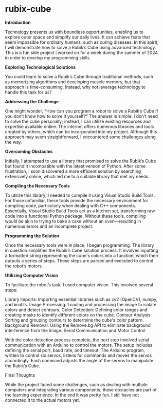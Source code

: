 # rubix-cube


**Introduction**

Technology presents us with boundless opportunities, enabling us to explore outer space and simplify our daily lives. It can achieve feats that seem impossible for ordinary humans, such as curing diseases. In this spirit, I will demonstrate how to solve a Rubik’s Cube using advanced technology. This is a fun side project I worked on for a week during the summer of 2024 in order to develop my programming skills.

**Exploring Technological Solutions**

You could learn to solve a Rubik’s Cube through traditional methods, such as memorizing algorithms and developing muscle memory, but that approach is time-consuming. Instead, why not leverage technology to handle this task for us?

**Addressing the Challenge**

One might wonder, "How can you program a robot to solve a Rubik’s Cube if you don’t know how to solve it yourself?" The answer is simple: I don't need to solve the cube personally; instead, I can utilize existing resources and expertise available online. The internet offers numerous libraries and tools created by others, which can be incorporated into my project. Although this approach may seem straightforward, I encountered some challenges along the way.

**Overcoming Obstacles**

Initially, I attempted to use a library that promised to solve the Rubik’s Cube but found it incompatible with the latest version of Python. After some frustration, I soon discovered a more efficient solution by searching extensively online, which led me to a suitable library that met my needs.

**Compiling the Necessary Tools**

To utilize this library, I needed to compile it using Visual Studio Build Tools. For those unfamiliar, these tools provide the necessary environment for compiling code, particularly when dealing with C++ components. Essentially, Visual Studio Build Tools act as a kitchen set, transforming raw code into a functional Python package. Without these tools, compiling would be akin to trying to bake a cake without an oven—resulting in numerous errors and an incomplete project.

**Programming the Solution**

Once the necessary tools were in place, I began programming. The library in question simplifies the Rubik’s Cube solution process. It involves inputting a formatted string representing the cube's colors into a function, which then outputs a series of steps. These steps are parsed and executed to control the robot’s motors.

**Utilizing Computer Vision**

To facilitate the robot’s task, I used computer vision. This involved several steps:

Library Imports: Importing essential libraries such as cv2 (OpenCV), numpy, and imutils.
Image Processing: Loading and processing the image to isolate colors and detect contours.
Color Detection: Defining color ranges and creating masks to identify different colors on the cube.
Contour Analysis: Sorting and grouping contours to determine the cube's color pattern.
Background Removal: Using the Remove.bg API to eliminate background interference from the image.
Serial Communication and Motor Control

With the color detection process complete, the next step involved serial communication with an Arduino to control the motors. The setup includes defining the serial port, baud rate, and timeout. The Arduino program, written to control six servos, listens for commands and moves the servos accordingly. Each command adjusts the angle of the servos to manipulate the Rubik’s Cube.

Final Thoughts

While the project faced some challenges, such as dealing with multiple computers and integrating various components, these obstacles are part of the learning experience. In the end it was pretty fun. I still have not connected it to the actual motors yet.
